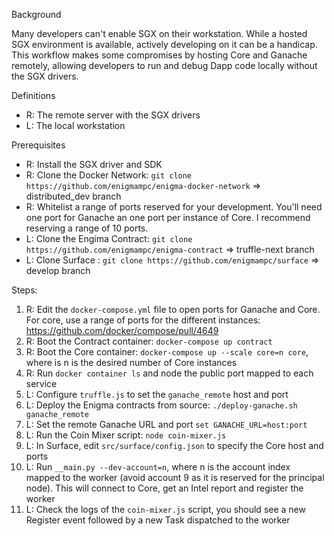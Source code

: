 Background

Many developers can't enable SGX on their workstation. While a hosted SGX environment is available, actively developing on it can be a handicap. This workflow makes some compromises by hosting Core and Ganache remotely, allowing developers to run and debug Dapp code locally without the SGX drivers. 

Definitions

- R: The remote server with the SGX drivers
- L: The local workstation

Prerequisites

- R: Install the SGX driver and SDK
- R: Clone the Docker Network: `git clone https://github.com/enigmampc/enigma-docker-network` => distributed_dev branch
- R: Whitelist a range of ports reserved for your development. You'll need one port for Ganache an one port per instance of Core. I recommend reserving a range of 10 ports.  
- L: Clone the Engima Contract: `git clone https://github.com/enigmampc/enigma-contract` => truffle-next branch
- L: Clone Surface : `git clone https://github.com/enigmampc/surface` => develop branch

Steps:

1. R: Edit the `docker-compose.yml` file to open ports for Ganache and Core. For core, use a range of ports for the different instances: https://github.com/docker/compose/pull/4649
2. R: Boot the Contract container: `docker-compose up contract`
3. R: Boot the Core container: `docker-compose up --scale core=n core`, where is n is the desired number of Core instances
4. R: Run `docker container ls` and node the public port mapped to each service
6. L: Configure `truffle.js` to set the `ganache_remote` host and port
6. L: Deploy the Enigma contracts from source: `./deploy-ganache.sh ganache_remote`
7. L: Set the remote Ganache URL and port `set GANACHE_URL=host:port`
8. L: Run the Coin Mixer script: `node coin-mixer.js`
9. L: In Surface, edit `src/surface/config.json` to specify the Core host and ports  
10. L: Run `__main.py --dev-account=n`, where n is the account index mapped to the worker (avoid account 9 as it is reserved for the principal node). This will connect to Core, get an Intel report and register the worker
11. L: Check the logs of the `coin-mixer.js` script, you should see a new Register event followed by a new Task dispatched to the worker

